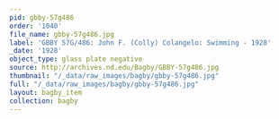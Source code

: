 ```yaml
---
pid: gbby-57g486
order: '1040'
file_name: gbby-57g486.jpg
label: 'GBBY 57G/486: John F. (Colly) Colangelo: Swimming - 1928'
_date: '1928'
object_type: glass plate negative
source: http://archives.nd.edu/Bagby/GBBY-57g486.jpg
thumbnail: "/_data/raw_images/bagby/gbby-57g486.jpg"
full: "/_data/raw_images/bagby/gbby-57g486.jpg"
layout: bagby_item
collection: bagby
---
```

